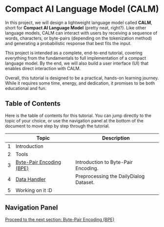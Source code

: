 # Compact AI Language Model (CALM)
In this project, we will design a lightweight language model called **CALM**, short for **Compact AI Language Model** (pretty neat, right?). Like other language models, CALM can interact with users by receiving a sequence of words, characters, or byte-pairs (depending on the tokenization method) and generating a probabilistic response that best fits the input.

This project is intended as a complete, end-to-end tutorial, covering everything from the fundamentals to full implementation of a compact language model. By the end, we will also build a user interface (UI) that enables direct interaction with CALM.

Overall, this tutorial is designed to be a practical, hands-on learning journey. While it requires some time, energy, and dedication, it promises to be both educational and fun.

## Table of Contents
Here is the table of contents for this tutorial. You can jump directly to the topic of your choice, or use the navigation panel at the bottom of the document to move step by step through the tutorial.

|     | Topic                                                                | Description                            |
|-----|----------------------------------------------------------------------|----------------------------------------|
| 1   | Introduction                                                         |                                        |
| 2   | Tools                                                                |                                        |
| 3   | [Byte-Pair Encoding (BPE)](/documentation/markdowns/tokenization.md) | Introduction to Byte-Pair Encoding.    |
| 4   | [Data Handler](/documentation/markdowns/data_handler.md)             | Preprocessing the DailyDialog Dataset. |
| 5   | Working on it :D                                                     |                                        |

## Navigation Panel
[Proceed to the next section: Byte-Pair Encoding (BPE)](/documentation/markdowns/tokenization.md)<br>